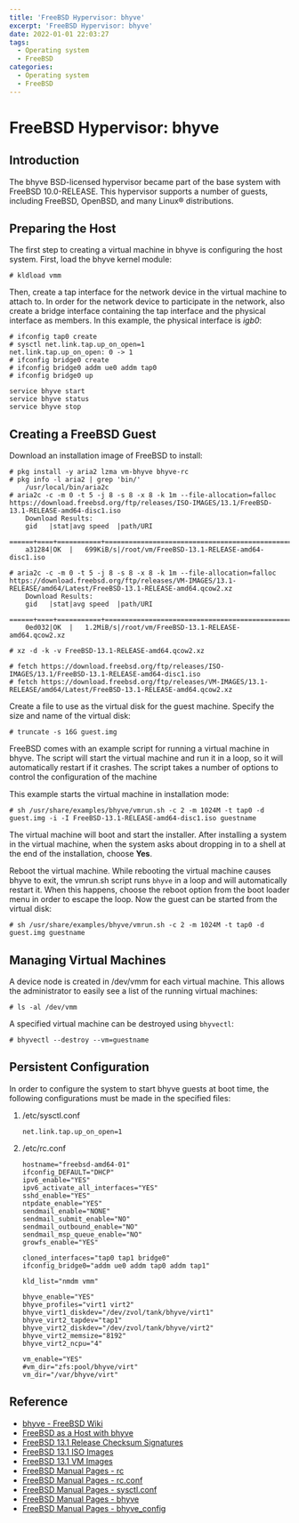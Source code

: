 ```yaml
---
title: 'FreeBSD Hypervisor: bhyve'
excerpt: 'FreeBSD Hypervisor: bhyve'
date: 2022-01-01 22:03:27
tags:
  - Operating system
  - FreeBSD
categories:
  - Operating system
  - FreeBSD
---
```


# FreeBSD Hypervisor: bhyve

## Introduction

The bhyve BSD-licensed hypervisor became part of the base system with FreeBSD 10.0-RELEASE. This hypervisor supports a number of guests, including FreeBSD, OpenBSD, and many Linux® distributions.

## Preparing the Host

The first step to creating a virtual machine in bhyve is configuring the host system. First, load the bhyve kernel module:

```shell
# kldload vmm
```

Then, create a tap interface for the network device in the virtual machine to attach to. In order for the network device to participate in the network, also create a bridge interface containing the tap interface and the physical interface as members. In this example, the physical interface is _igb0_:

```shell
# ifconfig tap0 create
# sysctl net.link.tap.up_on_open=1
net.link.tap.up_on_open: 0 -> 1
# ifconfig bridge0 create
# ifconfig bridge0 addm ue0 addm tap0
# ifconfig bridge0 up

service bhyve start
service bhyve status
service bhyve stop
```

## Creating a FreeBSD Guest

Download an installation image of FreeBSD to install:

```shell
# pkg install -y aria2 lzma vm-bhyve bhyve-rc
# pkg info -l aria2 | grep 'bin/'
    /usr/local/bin/aria2c
# aria2c -c -m 0 -t 5 -j 8 -s 8 -x 8 -k 1m --file-allocation=falloc https://download.freebsd.org/ftp/releases/ISO-IMAGES/13.1/FreeBSD-13.1-RELEASE-amd64-disc1.iso
    Download Results:
    gid   |stat|avg speed  |path/URI
    ======+====+===========+=======================================================
    a31284|OK  |   699KiB/s|/root/vm/FreeBSD-13.1-RELEASE-amd64-disc1.iso

# aria2c -c -m 0 -t 5 -j 8 -s 8 -x 8 -k 1m --file-allocation=falloc https://download.freebsd.org/ftp/releases/VM-IMAGES/13.1-RELEASE/amd64/Latest/FreeBSD-13.1-RELEASE-amd64.qcow2.xz
    Download Results:
    gid   |stat|avg speed  |path/URI
    ======+====+===========+=======================================================
    0ed032|OK  |   1.2MiB/s|/root/vm/FreeBSD-13.1-RELEASE-amd64.qcow2.xz

# xz -d -k -v FreeBSD-13.1-RELEASE-amd64.qcow2.xz

# fetch https://download.freebsd.org/ftp/releases/ISO-IMAGES/13.1/FreeBSD-13.1-RELEASE-amd64-disc1.iso
# fetch https://download.freebsd.org/ftp/releases/VM-IMAGES/13.1-RELEASE/amd64/Latest/FreeBSD-13.1-RELEASE-amd64.qcow2.xz
```

Create a file to use as the virtual disk for the guest machine. Specify the size and name of the virtual disk:

```shell
# truncate -s 16G guest.img
```

FreeBSD comes with an example script for running a virtual machine in bhyve. The script will start the virtual machine and run it in a loop, so it will automatically restart if it crashes. The script takes a number of options to control the configuration of the machine

This example starts the virtual machine in installation mode:

```shell
# sh /usr/share/examples/bhyve/vmrun.sh -c 2 -m 1024M -t tap0 -d guest.img -i -I FreeBSD-13.1-RELEASE-amd64-disc1.iso guestname
```

The virtual machine will boot and start the installer. After installing a system in the virtual machine, when the system asks about dropping in to a shell at the end of the installation, choose **Yes**.

Reboot the virtual machine. While rebooting the virtual machine causes bhyve to exit, the vmrun.sh script runs `bhyve` in a loop and will automatically restart it. When this happens, choose the reboot option from the boot loader menu in order to escape the loop. Now the guest can be started from the virtual disk:

```shell
# sh /usr/share/examples/bhyve/vmrun.sh -c 2 -m 1024M -t tap0 -d guest.img guestname
```

## Managing Virtual Machines

A device node is created in /dev/vmm for each virtual machine. This allows the administrator to easily see a list of the running virtual machines:

```shell
# ls -al /dev/vmm
```

A specified virtual machine can be destroyed using `bhyvectl`:

```shell
# bhyvectl --destroy --vm=guestname
```

## Persistent Configuration

In order to configure the system to start bhyve guests at boot time, the following configurations must be made in the specified files:

1. /etc/sysctl.conf
    ```shell
    net.link.tap.up_on_open=1
    ```

2. /etc/rc.conf
    ```shell
    hostname="freebsd-amd64-01"
    ifconfig_DEFAULT="DHCP"
    ipv6_enable="YES"
    ipv6_activate_all_interfaces="YES"
    sshd_enable="YES"
    ntpdate_enable="YES"
    sendmail_enable="NONE"
    sendmail_submit_enable="NO"
    sendmail_outbound_enable="NO"
    sendmail_msp_queue_enable="NO"
    growfs_enable="YES"

    cloned_interfaces="tap0 tap1 bridge0"
    ifconfig_bridge0="addm ue0 addm tap0 addm tap1"

    kld_list="nmdm vmm"

    bhyve_enable="YES"
    bhyve_profiles="virt1 virt2"
    bhyve_virt1_diskdev="/dev/zvol/tank/bhyve/virt1"
    bhyve_virt2_tapdev="tap1"
    bhyve_virt2_diskdev="/dev/zvol/tank/bhyve/virt2"
    bhyve_virt2_memsize="8192"
    bhyve_virt2_ncpu="4"

    vm_enable="YES"
    #vm_dir="zfs:pool/bhyve/virt"
    vm_dir="/var/bhyve/virt"
    ```

## Reference

+ [bhyve - FreeBSD Wiki](https://wiki.freebsd.org/bhyve)
+ [FreeBSD as a Host with bhyve](https://docs.freebsd.org/en/books/handbook/virtualization/#virtualization-host-bhyve)
+ [FreeBSD 13.1 Release Checksum Signatures](https://www.freebsd.org/releases/13.1R/signatures/)
+ [FreeBSD 13.1 ISO Images](https://download.freebsd.org/ftp/releases/ISO-IMAGES/13.1/)
+ [FreeBSD 13.1 VM Images](https://download.freebsd.org/ftp/releases/VM-IMAGES/13.1-RELEASE/)
+ [FreeBSD Manual Pages - rc](https://www.freebsd.org/cgi/man.cgi?query=rc)
+ [FreeBSD Manual Pages - rc.conf](https://www.freebsd.org/cgi/man.cgi?query=rc.conf)
+ [FreeBSD Manual Pages - sysctl.conf](https://www.freebsd.org/cgi/man.cgi?query=sysctl.conf)
+ [FreeBSD Manual Pages - bhyve](https://www.freebsd.org/cgi/man.cgi?query=bhyve)
+ [FreeBSD Manual Pages - bhyve_config](https://www.freebsd.org/cgi/man.cgi?query=bhyve_config)
